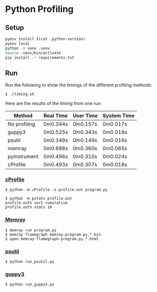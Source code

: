 # Python Profiling

## Setup

```bash
pyenv install $(cat .python-version)
pyenv local
python -m venv .venv
source .venv/bin/activate
pip install -r requirements.txt
```

## Run

Run the following to show the timings of the different profiling methods:

```
$ ./timing.sh
```

Here are the results of the timing from one run:

| Method       | Real Time | User Time | System Time |
|--------------|-----------|-----------|-------------|
| No profiling | 0m0.344s  | 0m0.157s  | 0m0.017s    |
| guppy3       | 0m0.525s  | 0m0.343s  | 0m0.018s    |
| psutil       | 0m0.349s  | 0m0.149s  | 0m0.016s    |
| memray       | 0m0.686s  | 0m0.360s  | 0m0.065s    |
| pyinstrument | 0m0.496s  | 0m0.310s  | 0m0.024s    |
| cProfile     | 0m0.493s  | 0m0.307s  | 0m0.018s    |

### [cProfile](https://docs.python.org/3/library/profile.html#module-cProfile)

```
$ python -m cProfile -o profile.out program.py

$ python -m pstats profile.out
profile.out% sort cumulative
profile.out% stats 10
```

### [Memray](https://bloomberg.github.io/memray/overview.html)

```
$ memray run program.py
$ memray flamegraph memray-program.py.*.bin
$ open memray-flamegraph-program.py.*.html
```

### [psutil](https://psutil.readthedocs.io/en/latest/)

```
$ python run_psutil.py
```


### [guppy3](https://github.com/zhuyifei1999/guppy3)

```
$ python run_guppy3.py
```
